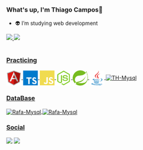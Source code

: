 ### What's up, I'm Thiago Campos👋
- 👽 I’m studying web development
<div>
  <a href="https://github.com/thfields">
  <img height="160em" src="https://github-readme-stats.vercel.app/api?username=thfields&show_icons=true&theme=blue-green&include_all_commits=true&count_private=true"/>
  <img height="160em" src="https://github-readme-stats.vercel.app/api/top-langs/?username=thfields&layout=compact&langs_count=7&theme=blue-green"/>
</div>
<div style="display: inline_block"><br>

  ### Practicing  

  <img align="center" alt="TH-CSS" height="40" width="40" src="https://raw.githubusercontent.com/devicons/devicon/master/icons/angularjs/angularjs-original.svg">
  <img align="center" alt="TH-CSS" height="40" width="40" src="https://raw.githubusercontent.com/devicons/devicon/master/icons/typescript/typescript-original.svg">
  <img align="center" alt="TH-Js" height="40" width="40" src="https://raw.githubusercontent.com/devicons/devicon/master/icons/javascript/javascript-plain.svg">
  <img align="center" alt="TH-HTML" height="40" width="40" src="https://raw.githubusercontent.com/devicons/devicon/master/icons/nodejs/nodejs-original.svg">
  <img align="center" alt="TH-HTML" height="40" width="40" src="https://raw.githubusercontent.com/devicons/devicon/master/icons/spring/spring-original.svg">
  <img align="center" alt="TH-CSS" height="40" width="40" src="https://raw.githubusercontent.com/devicons/devicon/master/icons/java/java-original.svg">
  <img align="center" alt="TH-Mysql" height="40" width="40" src="https://cdn.jsdelivr.net/gh/devicons/devicon/icons/python/python-original.svg">
  
  ### DataBase
<div>
  <img align="center" alt="Rafa-Mysql" 
       src="https://img.shields.io/badge/MySQL-005C84?style=for-the-badge&logo=mysql&logoColor=white">  
  <img align="center" alt="Rafa-Mysql" 
       src="https://img.shields.io/badge/Microsoft%20SQL%20Server-CC2927?style=for-the-badge&logo=microsoft%20sql%20server&logoColor=white">
</div>
 
  ### Social
<div>
    <a href = "mailto:thfields97@gmail.com"><img src="https://img.shields.io/badge/Gmail-D14836?style=for-the-badge&logo=gmail&logoColor=white" target="_blank"></a>
   <a href="https://www.linkedin.com/in/thiagocampos97/" target="_blank"><img src="https://img.shields.io/badge/-LinkedIn-%230077B5?style=for-the-badge&logo=linkedin&logoColor=white" target="_blank"></a> 
</div>
